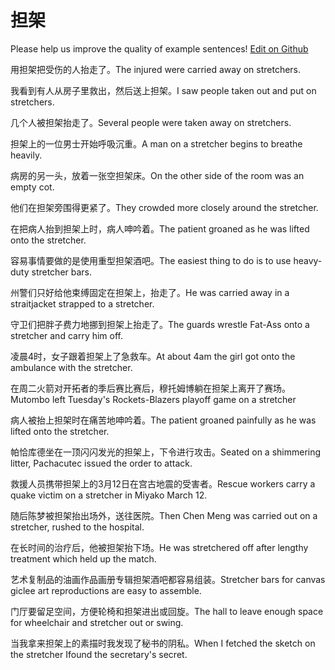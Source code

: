 # 担架

Please help us improve the quality of example sentences! [Edit on Github](https://github.com/jiyushe/jiyu-example-sentence-source/blob/main/chinese/danjia.md)

<p><span class="chinese">用担架把受伤的人抬走了。</span><span class="english">The injured were carried away on stretchers.</span></p>

<p><span class="chinese">我看到有人从房子里救出，然后送上担架。</span><span class="english">I saw people taken out and put on stretchers.</span></p>

<p><span class="chinese">几个人被担架抬走了。</span><span class="english">Several people were taken away on stretchers.</span></p>

<p><span class="chinese">担架上的一位男士开始呼吸沉重。</span><span class="english">A man on a stretcher begins to breathe heavily.</span></p>

<p><span class="chinese">病房的另一头，放着一张空担架床。</span><span class="english">On the other side of the room was an empty cot.</span></p>

<p><span class="chinese">他们在担架旁围得更紧了。</span><span class="english">They crowded more closely around the stretcher.</span></p>

<p><span class="chinese">在把病人抬到担架上时，病人呻吟着。</span><span class="english">The patient groaned as he was lifted onto the stretcher.</span></p>

<p><span class="chinese">容易事情要做的是使用重型担架酒吧。</span><span class="english">The easiest thing to do is to use heavy-duty stretcher bars.</span></p>

<p><span class="chinese">州警们只好给他束缚固定在担架上，抬走了。</span><span class="english">He was carried away in a straitjacket strapped to a stretcher.</span></p>

<p><span class="chinese">守卫们把胖子费力地挪到担架上抬走了。</span><span class="english">The guards wrestle Fat-Ass onto a stretcher and carry him off.</span></p>

<p><span class="chinese">凌晨4时，女子跟着担架上了急救车。</span><span class="english">At about 4am the girl got onto the ambulance with the stretcher.</span></p>

<p><span class="chinese">在周二火箭对开拓者的季后赛比赛后，穆托姆博躺在担架上离开了赛场。</span><span class="english">Mutombo left Tuesday's Rockets-Blazers playoff game on a stretcher</span></p>

<p><span class="chinese">病人被抬上担架时在痛苦地呻吟着。</span><span class="english">The patient groaned painfully as he was lifted onto the stretcher.</span></p>

<p><span class="chinese">帕恰库德坐在一顶闪闪发光的担架上，下令进行攻击。</span><span class="english">Seated on a shimmering litter, Pachacutec issued the order to attack.</span></p>

<p><span class="chinese">救援人员携带担架上的3月12日在宫古地震的受害者。</span><span class="english">Rescue workers carry a quake victim on a stretcher in Miyako March 12.</span></p>

<p><span class="chinese">随后陈梦被担架抬出场外，送往医院。</span><span class="english">Then Chen Meng was carried out on a stretcher, rushed to the hospital.</span></p>

<p><span class="chinese">在长时间的治疗后，他被担架抬下场。</span><span class="english">He was stretchered off after lengthy treatment which held up the match.</span></p>

<p><span class="chinese">艺术复制品的油画作品画册专辑担架酒吧都容易组装。</span><span class="english">Stretcher bars for canvas giclee art reproductions are easy to assemble.</span></p>

<p><span class="chinese">门厅要留足空间，方便轮椅和担架进出或回旋。</span><span class="english">The hall to leave enough space for wheelchair and stretcher out or swing.</span></p>

<p><span class="chinese">当我拿来担架上的素描时我发现了秘书的阴私。</span><span class="english">When I fetched the sketch on the stretcher Ifound the secretary's secret.</span></p>

